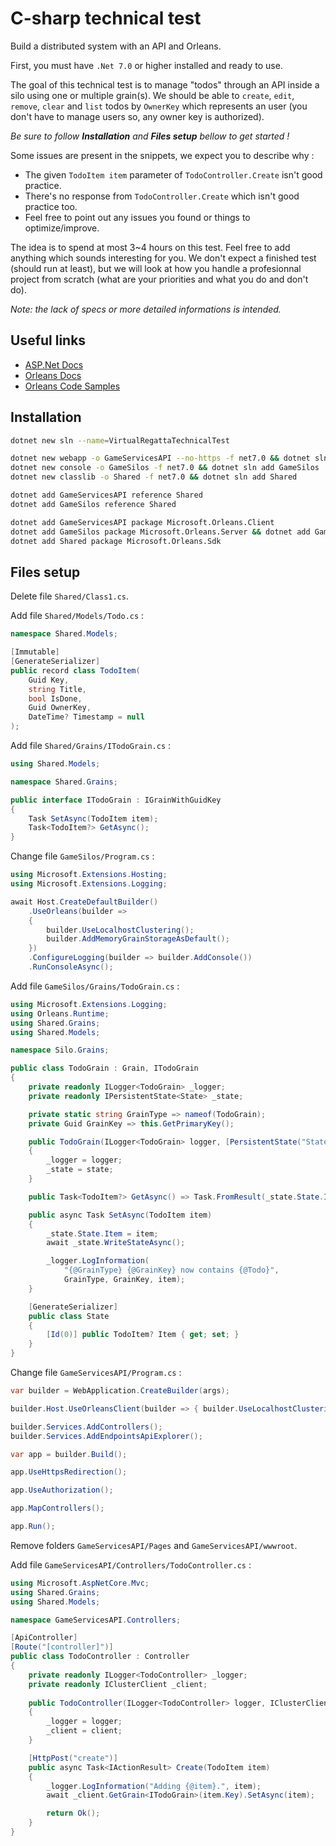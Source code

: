 # C-sharp technical test

Build a distributed system with an API and Orleans.

First, you must have `.Net 7.0` or higher installed and ready to use.

The goal of this technical test is to manage "todos" through an API inside a silo using one or multiple grain(s). We should be able to `create`, `edit`, `remove`, `clear` and `list` todos by `OwnerKey` which represents an user (you don't have to manage users so, any owner key is authorized).

_Be sure to follow __Installation__ and __Files setup__ bellow to get started !_

Some issues are present in the snippets, we expect you to describe why :

- The given `TodoItem item` parameter of `TodoController.Create` isn't good practice.
- There's no response from `TodoController.Create` which isn't good practice too.
- Feel free to point out any issues you found or things to optimize/improve.



The idea is to spend at most 3~4 hours on this test. Feel free to add anything which sounds interesting for you. We don't expect a finished test (should run at least), but we will look at how you handle a profesionnal project from scratch (what are your priorities and what you do and don't do).

_Note: the lack of specs or more detailed informations is intended._

## Useful links

- [ASP.Net Docs](https://dotnet.microsoft.com/en-us/apps/aspnet)
- [Orleans Docs](https://learn.microsoft.com/en-us/dotnet/orleans/)
- [Orleans Code Samples](https://github.com/dotnet/samples/tree/main/orleans)

## Installation

```sh
dotnet new sln --name=VirtualRegattaTechnicalTest

dotnet new webapp -o GameServicesAPI --no-https -f net7.0 && dotnet sln add GameServicesAPI
dotnet new console -o GameSilos -f net7.0 && dotnet sln add GameSilos
dotnet new classlib -o Shared -f net7.0 && dotnet sln add Shared

dotnet add GameServicesAPI reference Shared
dotnet add GameSilos reference Shared

dotnet add GameServicesAPI package Microsoft.Orleans.Client
dotnet add GameSilos package Microsoft.Orleans.Server && dotnet add GameSilos package Microsoft.Extensions.Hosting && dotnet add GameSilos package Microsoft.Extensions.Logging
dotnet add Shared package Microsoft.Orleans.Sdk
```

## Files setup

Delete file `Shared/Class1.cs`.

Add file `Shared/Models/Todo.cs` :

```csharp
namespace Shared.Models;

[Immutable]
[GenerateSerializer]
public record class TodoItem(
    Guid Key,
    string Title,
    bool IsDone,
    Guid OwnerKey,
    DateTime? Timestamp = null
);
```

Add file `Shared/Grains/ITodoGrain.cs` :

```csharp
using Shared.Models;

namespace Shared.Grains;

public interface ITodoGrain : IGrainWithGuidKey
{
    Task SetAsync(TodoItem item);
    Task<TodoItem?> GetAsync();
}
```

Change file `GameSilos/Program.cs` :

```csharp
using Microsoft.Extensions.Hosting;
using Microsoft.Extensions.Logging;

await Host.CreateDefaultBuilder()
    .UseOrleans(builder =>
    {
        builder.UseLocalhostClustering();
        builder.AddMemoryGrainStorageAsDefault();
    })
    .ConfigureLogging(builder => builder.AddConsole())
    .RunConsoleAsync();
```

Add file `GameSilos/Grains/TodoGrain.cs` :

```csharp
using Microsoft.Extensions.Logging;
using Orleans.Runtime;
using Shared.Grains;
using Shared.Models;

namespace Silo.Grains;

public class TodoGrain : Grain, ITodoGrain
{
    private readonly ILogger<TodoGrain> _logger;
    private readonly IPersistentState<State> _state;

    private static string GrainType => nameof(TodoGrain);
    private Guid GrainKey => this.GetPrimaryKey();

    public TodoGrain(ILogger<TodoGrain> logger, [PersistentState("State")] IPersistentState<State> state)
    {
        _logger = logger;
        _state = state;
    }

    public Task<TodoItem?> GetAsync() => Task.FromResult(_state.State.Item);

    public async Task SetAsync(TodoItem item)
    {
        _state.State.Item = item;
        await _state.WriteStateAsync();

        _logger.LogInformation(
            "{@GrainType} {@GrainKey} now contains {@Todo}",
            GrainType, GrainKey, item);
    }

    [GenerateSerializer]
    public class State
    {
        [Id(0)] public TodoItem? Item { get; set; }
    }
}
```

Change file `GameServicesAPI/Program.cs` :

```csharp
var builder = WebApplication.CreateBuilder(args);

builder.Host.UseOrleansClient(builder => { builder.UseLocalhostClustering(); });

builder.Services.AddControllers();
builder.Services.AddEndpointsApiExplorer();

var app = builder.Build();

app.UseHttpsRedirection();

app.UseAuthorization();

app.MapControllers();

app.Run();
```

Remove folders `GameServicesAPI/Pages` and `GameServicesAPI/wwwroot`.

Add file `GameServicesAPI/Controllers/TodoController.cs` :

```csharp
using Microsoft.AspNetCore.Mvc;
using Shared.Grains;
using Shared.Models;

namespace GameServicesAPI.Controllers;

[ApiController]
[Route("[controller]")]
public class TodoController : Controller
{
    private readonly ILogger<TodoController> _logger;
    private readonly IClusterClient _client;
    
    public TodoController(ILogger<TodoController> logger, IClusterClient client)
    {
        _logger = logger;
        _client = client;
    }

    [HttpPost("create")]
    public async Task<IActionResult> Create(TodoItem item)
    {
        _logger.LogInformation("Adding {@item}.", item);
        await _client.GetGrain<ITodoGrain>(item.Key).SetAsync(item);

        return Ok();
    }
}
```
